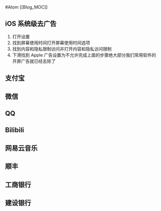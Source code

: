 #Atom
[[Blog_MOC]]

## iOS 系统级去广告
1. 打开设置 
2. 找到屏幕使用时间打开屏幕使用时间选项 
3. 找到内容和隐私限制访问并打开内容和隐私访问限制 
4. 下滑找到 Apple 广告设置为不允许完成上面的步骤绝大部分我们常用软件的开屏广告就已经去除了

## 支付宝

## 微信

## QQ

## Bilibili

## 网易云音乐

## 顺丰

## 工商银行

## 建设银行

